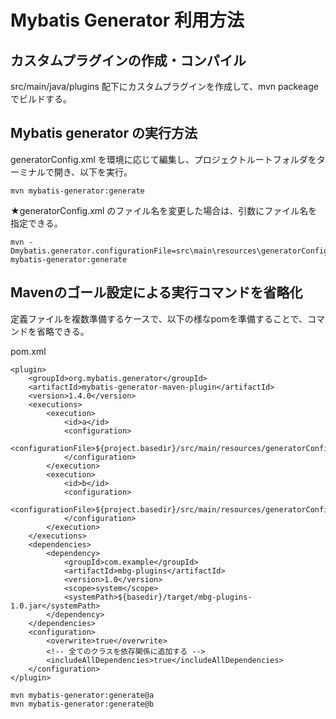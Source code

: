 # Mybatis Generator 利用方法

## カスタムプラグインの作成・コンパイル

src/main/java/plugins 配下にカスタムプラグインを作成して、mvn packeage でビルドする。

## Mybatis generator の実行方法

generatorConfig.xml を環境に応じて編集し、プロジェクトルートフォルダをターミナルで開き、以下を実行。

~~~
mvn mybatis-generator:generate
~~~

★generatorConfig.xml のファイル名を変更した場合は、引数にファイル名を指定できる。

~~~
mvn -Dmybatis.generator.configurationFile=src\main\resources\generatorConfig.xml mybatis-generator:generate
~~~


## Mavenのゴール設定による実行コマンドを省略化

定義ファイルを複数準備するケースで、以下の様なpomを準備することで、コマンドを省略できる。

pom.xml
~~~
<plugin>
    <groupId>org.mybatis.generator</groupId>
    <artifactId>mybatis-generator-maven-plugin</artifactId>
    <version>1.4.0</version>
    <executions>
        <execution>
            <id>a</id>
            <configuration>
                <configurationFile>${project.basedir}/src/main/resources/generatorConfig1.xml</configurationFile>
            </configuration>
        </execution>
        <execution>
            <id>b</id>
            <configuration>
                <configurationFile>${project.basedir}/src/main/resources/generatorConfig2.xml</configurationFile>
            </configuration>
        </execution>
    </executions>
    <dependencies>
        <dependency>
            <groupId>com.example</groupId>
            <artifactId>mbg-plugins</artifactId>
            <version>1.0</version>
            <scope>system</scope>
            <systemPath>${basedir}/target/mbg-plugins-1.0.jar</systemPath>
        </dependency>
    </dependencies>
    <configuration>
        <overwrite>true</overwrite>
        <!-- 全てのクラスを依存関係に追加する -->
        <includeAllDependencies>true</includeAllDependencies>
    </configuration>
</plugin>
~~~

~~~
mvn mybatis-generator:generate@a
mvn mybatis-generator:generate@b
~~~